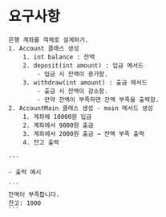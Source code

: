 # 요구사항
    
    은행 계좌를 객체로 설계하기.
    1. Account 클래스 생성
        1. int balance : 잔액
        2. deposit(int amount) : 입금 메서드
            - 입금 시 잔액이 증가함.
        3. withdraw(int amount) : 출금 메서드
            - 출금 시 잔액이 감소함.
            - 만약 잔액이 부족하면 잔액 부족을 출력함.
    2. AccountMain 클래스 생성 - main 메서드 생성
        1. 계좌에 10000원 입금
        2. 계좌에서 9000원 출금
        3. 계좌에서 2000원 출금 → 잔액 부족 출력
        4. 잔고 출력
    
    ---
    
    - 출력 예시
    
    ```
    잔액이 부족합니다.
    잔고: 1000
    ```
